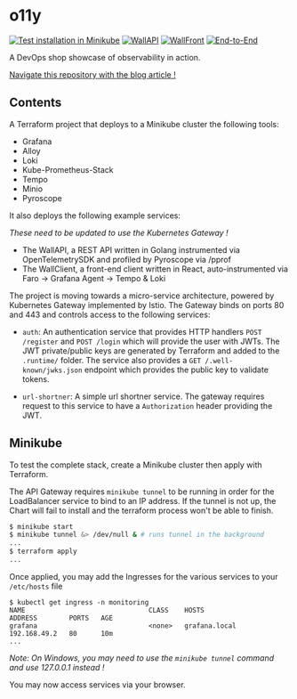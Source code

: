 # o11y

[![Test installation in Minikube](https://github.com/chazapp/o11y/actions/workflows/terraform_tests.yaml/badge.svg)](https://github.com/chazapp/o11y/actions/workflows/terraform_tests.yaml)
[![WallAPI](https://github.com/chazapp/o11y/actions/workflows/wall_api_tests.yaml/badge.svg)](https://github.com/chazapp/o11y/actions/workflows/wall_api_tests.yaml)
[![WallFront](https://github.com/chazapp/o11y/actions/workflows/wall_front_tests.yaml/badge.svg)](https://github.com/chazapp/o11y/actions/workflows/wall_front_tests.yaml)
[![End-to-End](https://github.com/chazapp/o11y/actions/workflows/e2e_tests.yaml/badge.svg)](https://github.com/chazapp/o11y/actions/workflows/e2e_tests.yaml)

A DevOps shop showcase of observability in action.  

[Navigate this repository with the blog article !](https://blog.chaz.pro/posts/2023-11-18/wall-experience)

## Contents

A Terraform project that deploys to a Minikube cluster the following tools:

- Grafana
- Alloy
- Loki
- Kube-Prometheus-Stack
- Tempo
- Minio
- Pyroscope

It also deploys the following example services:

_These need to be updated to use the Kubernetes Gateway !_
- The WallAPI, a REST API written in Golang instrumented via OpenTelemetrySDK and profiled by Pyroscope via /pprof
- The WallClient, a front-end client written in React, auto-instrumented via Faro -> Grafana Agent -> Tempo & Loki

The project is moving towards a micro-service architecture, powered by Kubernetes Gateway implemented by Istio.
The Gateway binds on ports 80 and 443 and controls access to the following services:

- `auth`: An authentication service that provides HTTP handlers `POST /register`  and `POST /login` which will provide the user with JWTs.
  The JWT private/public keys are generated by Terraform and added to the `.runtime/` folder. The service also provides a
  `GET /.well-known/jwks.json` endpoint which provides the public key to validate tokens.

- `url-shortner`: A simple url shortner service. The gateway requires request to this service to have a `Authorization`  header providing the JWT.



## Minikube

To test the complete stack, create a Minikube cluster then apply with Terraform.

The API Gateway requires `minikube tunnel` to be running in order for the LoadBalancer service to bind to an IP address.
If the tunnel is not up, the Chart will fail to install and the terraform process won't be able to finish.


``` bash
$ minikube start
$ minikube tunnel &> /dev/null & # runs tunnel in the background
...
$ terraform apply
...
```

Once applied, you may add the Ingresses for the various services to your `/etc/hosts` file

```
$ kubectl get ingress -n monitoring
NAME                               CLASS    HOSTS                 ADDRESS        PORTS   AGE
grafana                            <none>   grafana.local         192.168.49.2   80      10m
...
```

*Note: On Windows, you may need to use the `minikube tunnel` command and use 127.0.0.1 instead !*

You may now access services via your browser.

